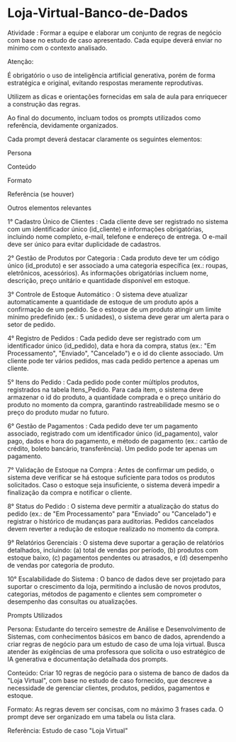 # Loja-Virtual-Banco-de-Dados
Atividade : Formar a equipe e elaborar um conjunto de regras de negócio com base no estudo de caso apresentado. Cada equipe deverá enviar no mínimo  com o contexto analisado. 

Atenção: 

  

É obrigatório o uso de inteligência artificial generativa, porém de forma estratégica e original, evitando respostas meramente reprodutivas. 

Utilizem as dicas e orientações fornecidas em sala de aula para enriquecer a construção das regras. 

Ao final do documento, incluam todos os prompts utilizados como referência, devidamente organizados. 

  

Cada prompt deverá destacar claramente os seguintes elementos: 

Persona 

Conteúdo 

Formato 

Referência (se houver) 

Outros elementos relevantes 

 

1° Cadastro Único de Clientes : Cada cliente deve ser registrado no sistema com um identificador único (id_cliente) e informações obrigatórias, incluindo nome completo, e-mail, telefone e endereço de entrega. O e-mail deve ser único para evitar duplicidade de cadastros. 

2° Gestão de Produtos por Categoria : Cada produto deve ter um código único (id_produto) e ser associado a uma categoria específica (ex.: roupas, eletrônicos, acessórios). As informações obrigatórias incluem nome, descrição, preço unitário e quantidade disponível em estoque. 

3° Controle de Estoque Automático : O sistema deve atualizar automaticamente a quantidade de estoque de um produto após a confirmação de um pedido. Se o estoque de um produto atingir um limite mínimo predefinido (ex.: 5 unidades), o sistema deve gerar um alerta para o setor de pedido. 

4° Registro de Pedidos : Cada pedido deve ser registrado com um identificador único (id_pedido), data e hora da compra, status (ex.: "Em Processamento", "Enviado", "Cancelado") e o id do cliente associado. Um cliente pode ter vários pedidos, mas cada pedido pertence a apenas um cliente. 

5° Itens do Pedido : Cada pedido pode conter múltiplos produtos, registrados na tabela Itens_Pedido. Para cada item, o sistema deve armazenar o id do produto, a quantidade comprada e o preço unitário do produto no momento da compra, garantindo rastreabilidade mesmo se o preço do produto mudar no futuro. 

6° Gestão de Pagamentos : Cada pedido deve ter um pagamento associado, registrado com um identificador único (id_pagamento), valor pago, dados e hora do pagamento, e método de pagamento (ex.: cartão de crédito, boleto bancário, transferência). Um pedido pode ter apenas um pagamento. 

7° Validação de Estoque na Compra : Antes de confirmar um pedido, o sistema deve verificar se há estoque suficiente para todos os produtos solicitados. Caso o estoque seja insuficiente, o sistema deverá impedir a finalização da compra e notificar o cliente. 

8° Status do Pedido : O sistema deve permitir a atualização do status do pedido (ex.: de "Em Processamento" para "Enviado" ou "Cancelado") e registrar o histórico de mudanças para auditorias. Pedidos cancelados devem reverter a redução de estoque realizado no momento da compra. 

9° Relatórios Gerenciais : O sistema deve suportar a geração de relatórios detalhados, incluindo: (a) total de vendas por período, (b) produtos com estoque baixo, (c) pagamentos pendentes ou atrasados, e (d) desempenho de vendas por categoria de produto. 

10° Escalabilidade do Sistema : O banco de dados deve ser projetado para suportar o crescimento da loja, permitindo a inclusão de novos produtos, categorias, métodos de pagamento e clientes sem comprometer o desempenho das consultas ou atualizações. 

 

Prompts Utilizados 

Persona: Estudante do terceiro semestre de Análise e Desenvolvimento de Sistemas, com conhecimentos básicos em banco de dados, aprendendo a criar regras de negócio para um estudo de caso de uma loja virtual. Busca atender às exigências de uma professora que solicita o uso estratégico de IA generativa e documentação detalhada dos prompts. 

Conteúdo: Criar 10 regras de negócio para o sistema de banco de dados da "Loja Virtual", com base no estudo de caso fornecido, que descreve a necessidade de gerenciar clientes, produtos, pedidos, pagamentos e estoque.  

Formato: As regras devem ser concisas, com no máximo 3 frases cada. O prompt deve ser organizado em uma tabela ou lista clara. 

Referência: Estudo de caso "Loja Virtual"  
